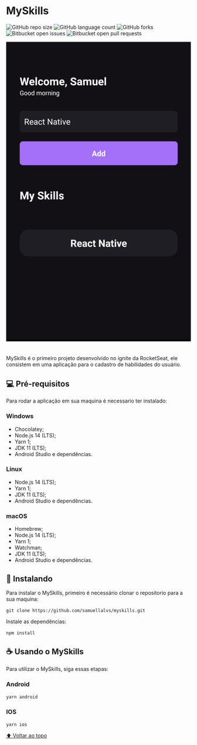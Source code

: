 # **MySkills**

![GitHub repo size](https://img.shields.io/github/repo-size/samuellalvs/myskills?style=for-the-badge)
![GitHub language count](https://img.shields.io/github/languages/count/samuellalvs/myskills?style=for-the-badge)
![GitHub forks](https://img.shields.io/github/forks/samuellalvs/myskills?style=for-the-badge)
![Bitbucket open issues](https://img.shields.io/bitbucket/issues/samuellalvs/myskills?style=for-the-badge)
![Bitbucket open pull requests](https://img.shields.io/bitbucket/pr-raw/samuellalvs/myskills?style=for-the-badge)

<p align="center"><img style="margin-bottom: 20px;" src="https://raw.githubusercontent.com/samuellalvs/myskills/main/images/home_screenshot.png" alt="Tela principal da aplicação"><p align="center">


MySkills é o primeiro projeto desenvolvido no ignite da RocketSeat, ele consistem em uma aplicação para o cadastro de habilidades do usuário.


## 💻 **Pré-requisitos**

Para rodar a aplicação em sua maquina é necessario ter instalado:

### **Windows**

* Chocolatey;
* Node.js 14 (LTS);
* Yarn 1;
* JDK 11 (LTS);
* Android Studio e dependências.

### **Linux**

* Node.js 14 (LTS);
* Yarn 1;
* JDK 11 (LTS);
* Android Studio e dependências.

### **macOS**

* Homebrew;
* Node.js 14 (LTS);
* Yarn 1;
* Watchman;
* JDK 11 (LTS);
* Android Studio e dependências.

## 🚀 **Instalando**

Para instalar o MySkills, primeiro é necessário clonar o repositorio para a sua maquina:

```console
git clone https://github.com/samuellalvs/myskills.git
```

Instale as dependências:

```console
npm install
```

## ☕ Usando o **MySkills**

Para utilizar o MySkills, siga essas etapas:

### **Android**

```console
yarn android
```
### **IOS**

```console
yarn ios
```


[⬆ Voltar ao topo](#myskills)<br>
